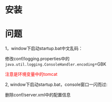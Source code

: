 # 安装



# 问题

1，window下启动startup.bat中文乱码：

修改conf/logging.properties中的`java.util.logging.ConsoleHandler.encoding`=GBK

<span style="color:red">注意是环境变量中的tomcat</span>

2, window下启动startup.bat，console窗口一闪而过:

删除conf/server.xml中的<Context>配置信息

